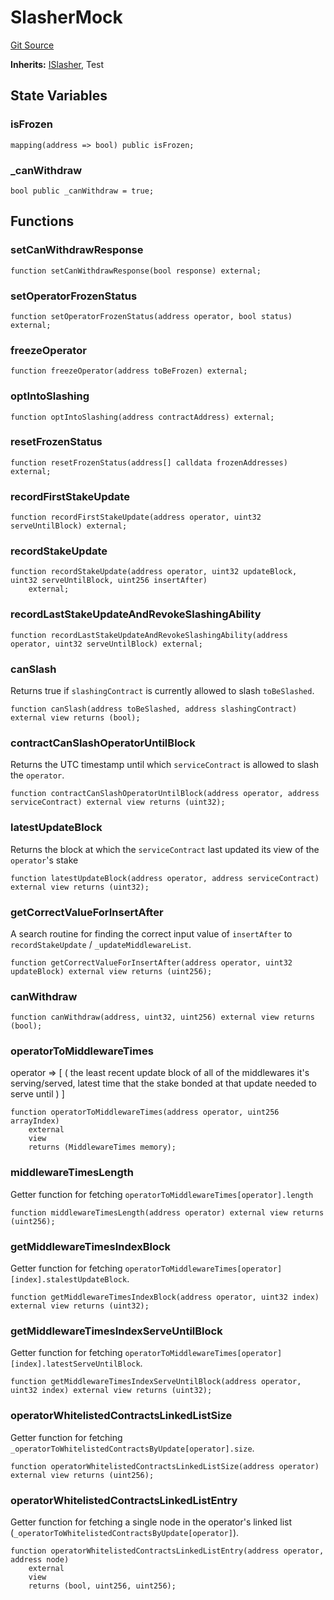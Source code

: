 # SlasherMock
[Git Source](https://github.com/Sabnock01/eigenlayer-contracts/blob/fa80db0202cf74fb2bae3ffc6aa6db988074a698/src/test/mocks/SlasherMock.sol)

**Inherits:**
[ISlasher](/docs/docgen/src/src/contracts/interfaces/ISlasher.sol/interface.ISlasher.md), Test


## State Variables
### isFrozen

```solidity
mapping(address => bool) public isFrozen;
```


### _canWithdraw

```solidity
bool public _canWithdraw = true;
```


## Functions
### setCanWithdrawResponse


```solidity
function setCanWithdrawResponse(bool response) external;
```

### setOperatorFrozenStatus


```solidity
function setOperatorFrozenStatus(address operator, bool status) external;
```

### freezeOperator


```solidity
function freezeOperator(address toBeFrozen) external;
```

### optIntoSlashing


```solidity
function optIntoSlashing(address contractAddress) external;
```

### resetFrozenStatus


```solidity
function resetFrozenStatus(address[] calldata frozenAddresses) external;
```

### recordFirstStakeUpdate


```solidity
function recordFirstStakeUpdate(address operator, uint32 serveUntilBlock) external;
```

### recordStakeUpdate


```solidity
function recordStakeUpdate(address operator, uint32 updateBlock, uint32 serveUntilBlock, uint256 insertAfter)
    external;
```

### recordLastStakeUpdateAndRevokeSlashingAbility


```solidity
function recordLastStakeUpdateAndRevokeSlashingAbility(address operator, uint32 serveUntilBlock) external;
```

### canSlash

Returns true if `slashingContract` is currently allowed to slash `toBeSlashed`.


```solidity
function canSlash(address toBeSlashed, address slashingContract) external view returns (bool);
```

### contractCanSlashOperatorUntilBlock

Returns the UTC timestamp until which `serviceContract` is allowed to slash the `operator`.


```solidity
function contractCanSlashOperatorUntilBlock(address operator, address serviceContract) external view returns (uint32);
```

### latestUpdateBlock

Returns the block at which the `serviceContract` last updated its view of the `operator`'s stake


```solidity
function latestUpdateBlock(address operator, address serviceContract) external view returns (uint32);
```

### getCorrectValueForInsertAfter

A search routine for finding the correct input value of `insertAfter` to `recordStakeUpdate` / `_updateMiddlewareList`.


```solidity
function getCorrectValueForInsertAfter(address operator, uint32 updateBlock) external view returns (uint256);
```

### canWithdraw


```solidity
function canWithdraw(address, uint32, uint256) external view returns (bool);
```

### operatorToMiddlewareTimes

operator =>
[
(
the least recent update block of all of the middlewares it's serving/served,
latest time that the stake bonded at that update needed to serve until
)
]


```solidity
function operatorToMiddlewareTimes(address operator, uint256 arrayIndex)
    external
    view
    returns (MiddlewareTimes memory);
```

### middlewareTimesLength

Getter function for fetching `operatorToMiddlewareTimes[operator].length`


```solidity
function middlewareTimesLength(address operator) external view returns (uint256);
```

### getMiddlewareTimesIndexBlock

Getter function for fetching `operatorToMiddlewareTimes[operator][index].stalestUpdateBlock`.


```solidity
function getMiddlewareTimesIndexBlock(address operator, uint32 index) external view returns (uint32);
```

### getMiddlewareTimesIndexServeUntilBlock

Getter function for fetching `operatorToMiddlewareTimes[operator][index].latestServeUntilBlock`.


```solidity
function getMiddlewareTimesIndexServeUntilBlock(address operator, uint32 index) external view returns (uint32);
```

### operatorWhitelistedContractsLinkedListSize

Getter function for fetching `_operatorToWhitelistedContractsByUpdate[operator].size`.


```solidity
function operatorWhitelistedContractsLinkedListSize(address operator) external view returns (uint256);
```

### operatorWhitelistedContractsLinkedListEntry

Getter function for fetching a single node in the operator's linked list (`_operatorToWhitelistedContractsByUpdate[operator]`).


```solidity
function operatorWhitelistedContractsLinkedListEntry(address operator, address node)
    external
    view
    returns (bool, uint256, uint256);
```

